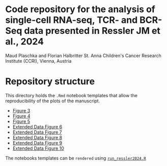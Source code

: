 # Code repository for the analysis of single-cell RNA-seq, TCR- and BCR-Seq data presented in Ressler JM et al., 2024
Maud Plaschka and Florian Halbritter
St. Anna Children's Cancer Research Institute (CCRI), Vienna, Austria

# Repository structure

This directory holds the `.Rmd` notebook templates that allow the reproducibility of the plots of the manuscript.

- [Figure 3](https://github.com/cancerbits/ressler2024_neobcc/blob/main/notebook_template/Figure3.Rmd)
- [Figure 4](https://github.com/cancerbits/ressler2024_neobcc/blob/main/notebook_template/Figure4.Rmd)
- [Figure 5](https://github.com/cancerbits/ressler2024_neobcc/blob/main/notebook_template/Figure5.Rmd)
- [Extended Data Figure 6](https://github.com/cancerbits/ressler2024_neobcc/blob/main/notebook_template/ExtendedData_Figure6.Rmd)
- [Extended Data Figure 7](https://github.com/cancerbits/ressler2024_neobcc/blob/main/notebook_template/ExtendedData_Figure7.Rmd)
- [Extended Data Figure 8](https://github.com/cancerbits/ressler2024_neobcc/blob/main/notebook_template/ExtendedData_Figure8.Rmd)
- [Extended Data Figure 9](https://github.com/cancerbits/ressler2024_neobcc/blob/main/notebook_template/ExtendedData_Figure9.Rmd)
- [Extended Data Figure 10](https://github.com/cancerbits/ressler2024_neobcc/blob/main/notebook_template/ExtendedData_Figure10.Rmd)

The notebooks templates can be `rendered` using [`run_ressler2024.R`](https://github.com/cancerbits/ressler2024_neobcc/blob/main/run_ressler2024.R)
